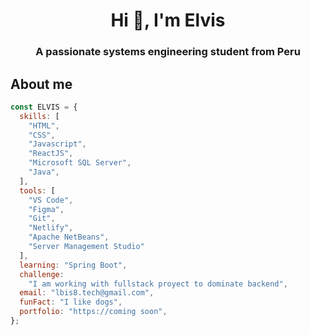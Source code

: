 

<h1 align="center">Hi 👋, I'm Elvis</h1>
<h3 align="center">A passionate systems engineering student from Peru</h3>

## About me


```javascript
const ELVIS = {
  skills: [
    "HTML",
    "CSS",
    "Javascript",
    "ReactJS",
    "Microsoft SQL Server",
    "Java",
  ],
  tools: [
    "VS Code",
    "Figma",
    "Git",
    "Netlify",
    "Apache NetBeans",
    "Server Management Studio"
  ],
  learning: "Spring Boot",
  challenge:
    "I am working with fullstack proyect to dominate backend",
  email: "lbis8.tech@gmail.com",
  funFact: "I like dogs",
  portfolio: "https://coming soon",
};
```
